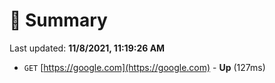 # 📖 Summary
Last updated: **11/8/2021, 11:19:26 AM**

- `GET` [https://google.com](https://google.com) - **Up** (127ms)
